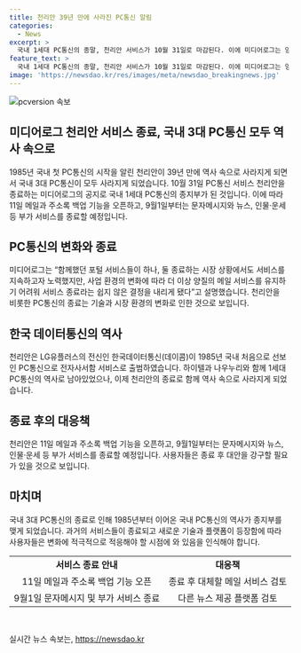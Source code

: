 ```yaml
---
title: 천리안 39년 만에 사라진 PC통신 알림
categories:
  - News
excerpt: >
  국내 1세대 PC통신의 종말, 천리안 서비스가 10월 31일로 마감된다. 이에 미디어로그는 양질의 메일 서비스 유지가 어려워진 상황에서의 결정으로 설명했다. 사용자들은 11월 1일부터 백업과 메일 자동전달 신청을 할 수 있을 것으로 예상되며, 9월 1일부터는 부가 서비스도 종료된다. 국내 3대 PC통신의 종료로 이제는 역사 속으로 사라진다.
feature_text: >
  국내 1세대 PC통신의 종말, 천리안 서비스가 10월 31일로 마감된다. 이에 미디어로그는 양질의 메일 서비스 유지가 어려워진 상황에서의 결정으로 설명했다. 사용자들은 11월 1일부터 백업과 메일 자동전달 신청을 할 수 있을 것으로 예상되며, 9월 1일부터는 부가 서비스도 종료된다. 국내 3대 PC통신의 종료로 이제는 역사 속으로 사라진다.
image: 'https://newsdao.kr/res/images/meta/newsdao_breakingnews.jpg'
---
```


<p><img src="https://newsdao.kr/res/images/meta/newsdao_breakingnews.jpg" alt="pcversion 속보" /></p>

<h2 data-ke-size="size26">미디어로그 천리안 서비스 종료, 국내 3대 PC통신 모두 역사 속으로</h2>

<p data-ke-size="size16">1985년 국내 첫 PC통신의 시작을 알린 천리안이 39년 만에 역사 속으로 사라지게 되면서 국내 3대 PC통신이 모두 사라지게 되었습니다. 10월 31일 PC통신 서비스 천리안을 종료하는 미디어로그의 공지로 국내 1세대 PC통신의 종지부가 된 것입니다. 이에 따라 11일 메일과 주소록 백업 기능을 오픈하고, 9월1일부터는 문자메시지와 뉴스, 인물·운세 등 부가 서비스를 종료할 예정입니다.</p>

<h2 data-ke-size="size26">PC통신의 변화와 종료</h2>

<p data-ke-size="size16">미디어로그는 “함께했던 포털 서비스들이 하나, 둘 종료하는 시장 상황에서도 서비스를 지속하고자 노력했지만, 사업 환경의 변화에 따라 더 이상 양질의 메일 서비스를 유지하기 어려워 서비스 종료라는 쉽지 않은 결정을 내리게 됐다”고 설명했습니다. 천리안을 비롯한 PC통신의 종료는 기술과 시장 환경의 변화로 인한 것으로 보입니다.</p>

<h2 data-ke-size="size26">한국 데이터통신의 역사</h2>

<p data-ke-size="size16">천리안은 LG유플러스의 전신인 한국데이터통신(데이콤)이 1985년 국내 처음으로 선보인 PC통신으로 전자사서함 서비스로 출범하였습니다. 하이텔과 나우누리와 함께 1세대 PC통신의 역사로 남아있었으나, 이제 천리안의 종료로 함께 역사 속으로 사라지게 되었습니다.</p>

<h2 data-ke-size="size26">종료 후의 대응책</h2>

<p data-ke-size="size16">천리안은 11일 메일과 주소록 백업 기능을 오픈하고, 9월1일부터는 문자메시지와 뉴스, 인물·운세 등 부가 서비스를 종료할 예정입니다. 사용자들은 종료 후 대안을 강구할 필요가 있을 것으로 보입니다.</p>

<h2 data-ke-size="size26">마치며</h2>

<p data-ke-size="size16">국내 3대 PC통신의 종료로 인해 1985년부터 이어온 국내 PC통신의 역사가 종지부를 맺게 되었습니다. 과거의 서비스들이 종료되고 새로운 기술과 플랫폼이 등장함에 따라 사용자들은 변화에 적극적으로 적응해야 할 시점에 와 있음을 인식해야 합니다.</p>

<table style="width: 709px;">
<tbody>
<tr>
<td style="text-align: center; height: 17px;"><strong>서비스 종료 안내</strong></td>
<td style="text-align: center; height: 17px;"><strong>대응책</strong></td>
</tr>
<tr>
<td style="text-align: center; height: 17px;">11일 메일과 주소록 백업 기능 오픈</td>
<td style="text-align: center; height: 17px;">종료 후 대체할 메일 서비스 검토</td>
</tr>
<tr>
<td style="text-align: center; height: 17px;">9월1일 문자메시지 및 부가 서비스 종료</td>
<td style="text-align: center; height: 17px;">다른 뉴스 제공 플랫폼 검토</td>
</tr>
</tbody>
</table>

<p data-ke-size="size16">&nbsp;</p>
실시간 뉴스 속보는, <a href="https://newsdao.kr" rel="dofollow">https://newsdao.kr</a>


